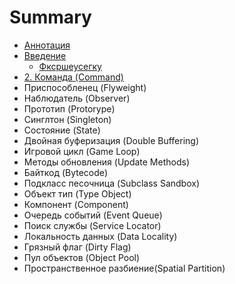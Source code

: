# Summary

* [Аннотация](README.md)
* [Введение](chapter-1/1-introduction.md)
   * [Фксршеусегку](chapter-1/1.1-architecture-performance-and-games.md)
* [2. Команда (Command)](chapter-2/2.1-command.md)
* Приспособленец (Flyweight)
* Наблюдатель (Observer)
* Прототип (Protorype)
* Синглтон (Singleton)
* Состояние (State)
* Двойная буферизация (Double Buffering)
* Игровой цикл (Game Loop)
* Методы обновления (Update Methods)
* Байткод (Bytecode)
* Подкласс песочница (Subclass Sandbox)
* Объект тип (Type Object)
* Компонент (Component)
* Очередь событий (Event Queue)
* Поиск службы (Service Locator)
* Локальность данных (Data Locality)
* Грязный флаг (Dirty Flag)
* Пул объектов (Object Pool)
* Пространственное разбиение(Spatial Partition)

